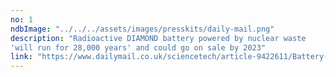```yaml
---
no: 1
ndbImage: "../../../assets/images/presskits/daily-mail.png"
description: "Radioactive DIAMOND battery powered by nuclear waste 
'will run for 28,000 years' and could go on sale by 2023"
link: "https://www.dailymail.co.uk/sciencetech/article-9422611/Battery-powered-nuclear-waste-run-28-000-years-sale-2023.html"
---
```


